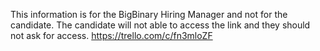 This information is for the BigBinary Hiring Manager and not for the candidate. 
The candidate will not able to access the link and they should not ask for access. 
https://trello.com/c/fn3mloZF

